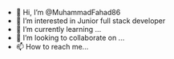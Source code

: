 - 👋 Hi, I’m @MuhammadFahad86
- 👀 I’m interested in Junior full stack developer
- 🌱 I’m currently learning ...
- 💞️ I’m looking to collaborate on ...
- 📫 How to reach me...

<!---
MuhammadFahad86is a ✨ special ✨ repository because its `README.md` (this file) appears on your GitHub profile.
You can click the Preview link to take a look at your changes.
--->
